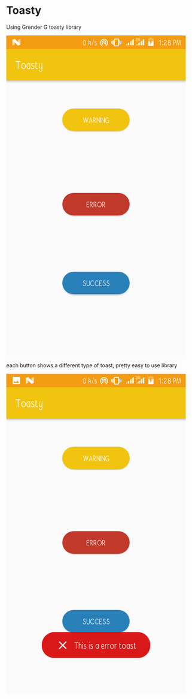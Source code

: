 # Toasty
Using Grender G toasty library


![alt text](https://github.com/Tristankluivert/Toasty/blob/master/screenshots/Screenshot_20190215-132824.png)

each button shows a different type of toast, pretty easy to use library

![alt text](https://github.com/Tristankluivert/Toasty/blob/master/screenshots/Screenshot_20190215-132827.png)

